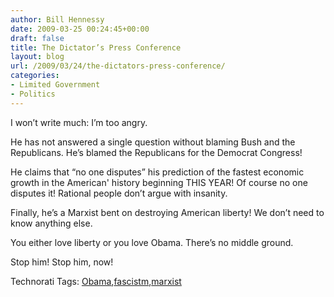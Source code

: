 ```yaml
---
author: Bill Hennessy
date: 2009-03-25 00:24:45+00:00
draft: false
title: The Dictator’s Press Conference
layout: blog
url: /2009/03/24/the-dictators-press-conference/
categories:
- Limited Government
- Politics
---
```


I won’t write much: I’m too angry. 

 

He has not answered a single question without blaming Bush and the Republicans. He’s blamed the Republicans for the Democrat Congress! 

 

He claims that “no one disputes” his prediction of the fastest economic growth in the American' history beginning THIS YEAR! Of course no one disputes it! Rational people don’t argue with insanity.

 

Finally, he’s a Marxist bent on destroying American liberty! We don’t need to know anything else. 

 

You either love liberty or you love Obama. There’s no middle ground.

 

Stop him! Stop him, now!

 

Technorati Tags: [Obama](https://technorati.com/tags/Obama),[fascistm](https://technorati.com/tags/fascistm),[marxist](https://technorati.com/tags/marxist)
